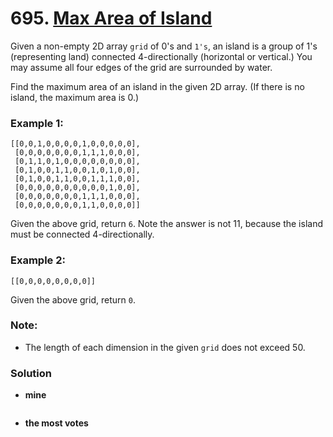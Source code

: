 # 695. [Max Area of Island](https://leetcode.com/problems/max-area-of-island/description/)

Given a non-empty 2D array `grid` of 0's and `1's`, an island is a group of 1's (representing land) connected 4-directionally (horizontal or vertical.) You may assume all four edges of the grid are surrounded by water.

Find the maximum area of an island in the given 2D array. (If there is no island, the maximum area is 0.)

### Example 1:
    [[0,0,1,0,0,0,0,1,0,0,0,0,0],
     [0,0,0,0,0,0,0,1,1,1,0,0,0],
     [0,1,1,0,1,0,0,0,0,0,0,0,0],
     [0,1,0,0,1,1,0,0,1,0,1,0,0],
     [0,1,0,0,1,1,0,0,1,1,1,0,0],
     [0,0,0,0,0,0,0,0,0,0,1,0,0],
     [0,0,0,0,0,0,0,1,1,1,0,0,0],
     [0,0,0,0,0,0,0,1,1,0,0,0,0]]
Given the above grid, return `6`. Note the answer is not 11, because the island must be connected 4-directionally.

### Example 2:
    [[0,0,0,0,0,0,0,0]]
Given the above grid, return `0`.
    
### Note: 
* The length of each dimension in the given `grid` does not exceed 50.

### Solution

* **mine**
```

```


* **the most votes**
```

```
